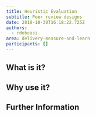 ```yaml
---
title: Heuristic Evaluation
subtitle: Peer review designs
date: 2018-10-30T16:18:22.725Z
authors:
  - rdebeasi
area: delivery-measure-and-learn
participants: []
---
```

## What is it? 

## Why use it? 

## Further Information

